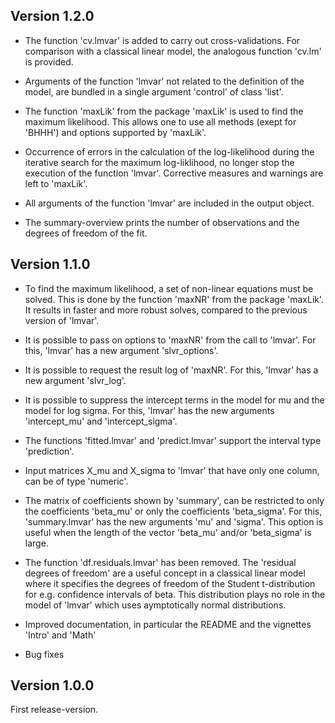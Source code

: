 Version 1.2.0
-------------

* The function 'cv.lmvar' is added to carry out cross-validations. For comparison with a classical linear model, 
the analogous function 'cv.lm' is provided. 

* Arguments of the function 'lmvar' not related to the definition of the model, are bundled in a single argument 'control' of class 'list'.

* The function 'maxLik' from the package 'maxLik' is used to find the maximum likelihood. This allows one to use all methods (exept for 'BHHH') and options supported by 'maxLik'. 

* Occurrence of errors in the calculation of the log-likelihood during the iterative search for the maximum log-liklihood, no longer stop the execution of the function 'lmvar'. Corrective measures and warnings are left to 'maxLik'.

* All arguments of the function 'lmvar' are included in the output object.

* The summary-overview prints the number of observations and the degrees of freedom of the fit.


Version 1.1.0
-------------

* To find the maximum likelihood, a set of non-linear equations must be solved. This is done by the function 'maxNR' from the package 'maxLik'. It results in faster and more robust solves, compared to the previous version of 'lmvar'. 

* It is possible to pass on options to 'maxNR' from the call to 'lmvar'. For this, 'lmvar' has a new argument 'slvr_options'.

* It is possible to request the result log of 'maxNR'. For this, 'lmvar' has a new argument 'slvr_log'.

* It is possible to suppress the intercept terms in the model for mu and the model for log sigma. For this, 'lmvar' has the new arguments 'intercept_mu' and 'intercept_sigma'.

* The functions 'fitted.lmvar' and 'predict.lmvar' support the interval type 'prediction'.

* Input matrices X_mu and X_sigma to 'lmvar' that have only one column, can be of type 'numeric'.

* The matrix of coefficients shown by 'summary', can be restricted to only the coefficients 'beta_mu' or only the coefficients 'beta_sigma'. For this, 'summary.lmvar' has the new arguments 'mu' and 'sigma'. This option is useful when the length of the vector 'beta_mu' and/or 'beta_sigma' is large.

* The function 'df.residuals.lmvar' has been removed. The 'residual degrees of freedom' are a useful concept in a classical linear model where it specifies the degrees of freedom of the Student t-distribution for e.g. confidence intervals of beta. This distribution plays no role in the model of 'lmvar' which uses aymptotically normal distributions.

* Improved documentation, in particular the README and the vignettes 'Intro' and 'Math'

* Bug fixes

Version 1.0.0
-------------

First release-version.
